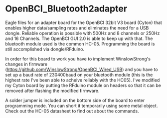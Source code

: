 # OpenBCI_Bluetooth2adapter
Eagle files for an adapter board for the OpenBCI 32bit V3 board (Cyton) that enables higher data/sampling rates and eliminates the need for a USB dongle. Reliable operation is possible with 500Hz and 8 channels or 250Hz and 16 Channels. The OpenBCI GUI 2.0 is able to keep up with that.
The bluetooth module used is the common HC-05. Programming the board is still accomplished via dongle/RFduino.


In order for this board to work you have to implement WinslowStrong's changes in firmware (https://github.com/WinslowStrong/OpenBCI_Wired_USB) and you have to set up a baud rate of 230400baud on your bluetooth module (this is the highest rate I've been able to acheive reliably with the HC05). 
I've modified my Cyton board by putting the RFduino module on headers so that it can be removed after flashing the modified firmware. 

A solder jumper is included on the bottom side of the board to enter programming mode. You can short it temporarily using some metal object. Check out the HC-05 datasheet to find out about the commands.

